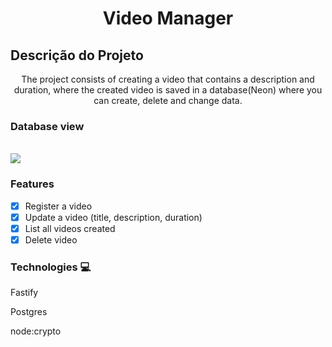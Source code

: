 <h1 align="center">Video Manager</h1>

## Descrição do Projeto
<p align="center">The project consists of creating a video that contains a description and duration, where the created video is saved in a database(Neon) where you can create, delete and change data.</p>

<h3>Database view</h3>
<br />
<a href="https://ibb.co/PwsTmXQ">
<img src="https://i.ibb.co/RzGhvry/Captura-de-tela-2023-12-06-043332.png">
</a>

<h3>Features</h3>

- [x] Register a video
- [x] Update a video (title, description, duration)
- [x] List all videos created
- [x] Delete video

<h3>Technologies 💻</h3>

<p>Fastify</p>
<p>Postgres</p>
<p>node:crypto</p>
